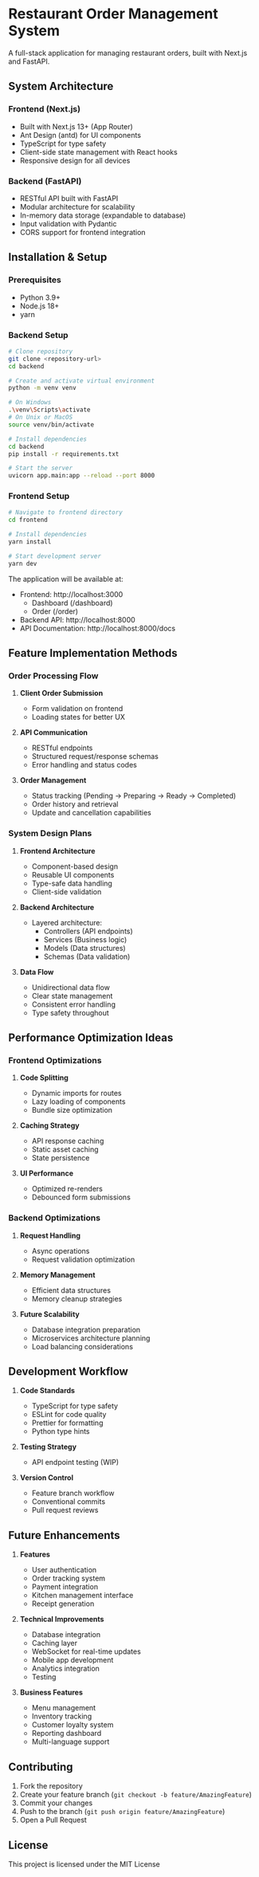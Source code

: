 # Restaurant Order Management System

A full-stack application for managing restaurant orders, built with Next.js and FastAPI.

## System Architecture

### Frontend (Next.js)
- Built with Next.js 13+ (App Router)
- Ant Design (antd) for UI components
- TypeScript for type safety
- Client-side state management with React hooks
- Responsive design for all devices

### Backend (FastAPI)
- RESTful API built with FastAPI
- Modular architecture for scalability
- In-memory data storage (expandable to database)
- Input validation with Pydantic
- CORS support for frontend integration

## Installation & Setup

### Prerequisites
- Python 3.9+
- Node.js 18+
- yarn

### Backend Setup
```bash
# Clone repository
git clone <repository-url>
cd backend

# Create and activate virtual environment
python -m venv venv

# On Windows
.\venv\Scripts\activate
# On Unix or MacOS
source venv/bin/activate

# Install dependencies
cd backend
pip install -r requirements.txt

# Start the server
uvicorn app.main:app --reload --port 8000
```

### Frontend Setup
```bash
# Navigate to frontend directory
cd frontend

# Install dependencies
yarn install

# Start development server
yarn dev
```

The application will be available at:
- Frontend: http://localhost:3000 
   - Dashboard (/dashboard)
   - Order (/order)
- Backend API: http://localhost:8000
- API Documentation: http://localhost:8000/docs

## Feature Implementation Methods

### Order Processing Flow
1. **Client Order Submission**
   - Form validation on frontend
   - Loading states for better UX

2. **API Communication**
   - RESTful endpoints
   - Structured request/response schemas
   - Error handling and status codes

3. **Order Management**
   - Status tracking (Pending → Preparing → Ready → Completed)
   - Order history and retrieval
   - Update and cancellation capabilities

### System Design Plans

1. **Frontend Architecture**
   - Component-based design
   - Reusable UI components
   - Type-safe data handling
   - Client-side validation

2. **Backend Architecture**
   - Layered architecture:
     - Controllers (API endpoints)
     - Services (Business logic)
     - Models (Data structures)
     - Schemas (Data validation)

3. **Data Flow**
   - Unidirectional data flow
   - Clear state management
   - Consistent error handling
   - Type safety throughout

## Performance Optimization Ideas

### Frontend Optimizations
1. **Code Splitting**
   - Dynamic imports for routes
   - Lazy loading of components
   - Bundle size optimization

2. **Caching Strategy**
   - API response caching
   - Static asset caching
   - State persistence

3. **UI Performance**
   - Optimized re-renders
   - Debounced form submissions

### Backend Optimizations
1. **Request Handling**
   - Async operations
   - Request validation optimization

2. **Memory Management**
   - Efficient data structures
   - Memory cleanup strategies

3. **Future Scalability**
   - Database integration preparation
   - Microservices architecture planning
   - Load balancing considerations

## Development Workflow

1. **Code Standards**
   - TypeScript for type safety
   - ESLint for code quality
   - Prettier for formatting
   - Python type hints

2. **Testing Strategy**
   - API endpoint testing (WIP)

3. **Version Control**
   - Feature branch workflow
   - Conventional commits
   - Pull request reviews

## Future Enhancements

1. **Features**
   - User authentication
   - Order tracking system
   - Payment integration
   - Kitchen management interface
   - Receipt generation

2. **Technical Improvements**
   - Database integration
   - Caching layer
   - WebSocket for real-time updates
   - Mobile app development
   - Analytics integration
   - Testing

3. **Business Features**
   - Menu management
   - Inventory tracking
   - Customer loyalty system
   - Reporting dashboard
   - Multi-language support

## Contributing

1. Fork the repository
2. Create your feature branch (`git checkout -b feature/AmazingFeature`)
3. Commit your changes
4. Push to the branch (`git push origin feature/AmazingFeature`)
5. Open a Pull Request

## License

This project is licensed under the MIT License